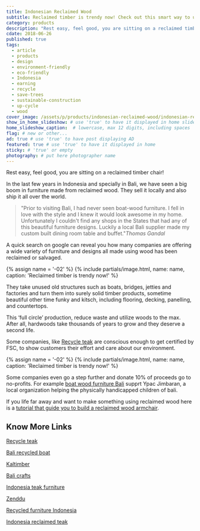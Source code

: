 ```yaml
---
title: Indonesian Reclaimed Wood
subtitle: Reclaimed timber is trendy now! Check out this smart way to up-cycle old wood turning it into furniture.
category: products
description: "Rest easy, feel good, you are sitting on a reclaimed timber chair! Recently Indonesia and specially in Bali, have seen a boom in reclaimed wood furniture."
cdate: 2018-06-26
published: true
tags:
  - article
  - products
  - design
  - environment-friendly
  - eco-friendly
  - Indonesia
  - earning
  - recycle
  - save-trees
  - sustainable-construction
  - up-cycle
  - wood
cover_image: /assets/p/products/indonesian-reclaimed-wood/indonesian-reclaimed-wood.jpg
show_in_home_slideshow: # use 'true' to have it displayed in home slideshow
home_slideshow_caption:  # lowercase, max 12 digits, including spaces
flag: # new or other...
ad: true # use 'true' to have post displaying AD
featured: true # use 'true' to have it displayed in home
sticky: # 'true' or empty
photography: # put here photographer name
---
```


Rest easy, feel good, you are sitting on a reclaimed timber chair!

In the last few years in Indonesia and specially in Bali, we have seen a big boom in furniture made from reclaimed wood. They sell it locally and also ship it all over the world.

>"Prior to visiting Bali, I had never seen boat-wood furniture. I fell in love with the style and I knew it would look awesome in my home. Unfortunately I couldn't find any shops in the States that had any of this beautiful furniture designs. Luckily a local Bali supplier made my custom built dining room table and buffet."_Thomas Gandal_

A quick search on google can reveal you how many companies are offering a wide variety of furniture and designs all made using wood has been reclaimed or salvaged.

{% assign name = '-02' %}
{% include partials/image.html, name: name, caption: 'Reclaimed timber is trendy now!' %}




They take unused old structures such as boats, bridges, jetties and factories and turn them into surely solid timber products, sometime beautiful other time funky and kitsch, including flooring, decking, panelling, and countertops.

This ‘full circle’ production, reduce waste and utilize woods to the max. After all, hardwoods take thousands of years to grow and they deserve a second life.

Some companies, like [Recycle teak](http://www.recycleteak.com/about-us/) are conscious enough to get certified by FSC, to show customers their effort and care about our environment.

{% assign name = '-02' %}
{% include partials/image.html, name: name, caption: 'Reclaimed timber is trendy now!' %}



Some companies even go a step further and donate 10% of proceeds go to no-profits. For example [boat wood furniture Bali](http://boatwoodfurniturebali.com/) supprt Ypac Jimbaran, a local organization helping the physically handicapped children of bali.

If you life far away and want to make something using reclaimed wood here is a [tutorial that guide you to build a reclaimed wood armchair](http://www.instructables.com/id/Reclaimed-Wood-Patio-Armchair/).


## Know More Links

[Recycle teak](http://www.recycleteak.com/)

[Bali recycled boat](http://balirecycledboat.com/)

[Kaltimber](http://www.kaltimber.com/)

[Bali crafts](http://bali-crafts.com/product-tag/boat-furniture/)

[Indonesia teak furniture](https://www.indonesiateakfurniture.com/recycled-boat-wood-furniture-bali.html)

[Zenddu](https://www.zenddu.com/product-category/indonesia-materials-furniture-manufacturers-exporters-wholesalers-java-bali/indonesia-wooden-furniture-manufacturers-exporters-wholesalers-java-bali/indonesia-reclaimed-wood-furniture-manufacturers-exporters-wholesalers-java-bali/)

[Recycled furniture Indonesia](http://www.recycledfurnitureindonesia.com/)

[Indonesia reclaimed teak](http://www.indonesiareclaimedteak.com/)
